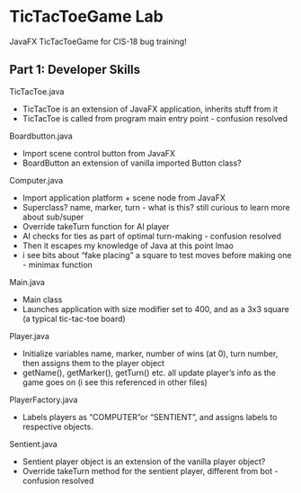 # TicTacToeGame Lab
JavaFX TicTacToeGame for CIS-18 bug training!

## Part 1: Developer Skills

TicTacToe.java
* TicTacToe is an extension of JavaFX application, inherits stuff from it
* TicTacToe is called from program main entry point - confusion resolved

Boardbutton.java
* Import scene control button from JavaFX
* BoardButton an extension of vanilla imported Button class?

Computer.java
* Import application platform + scene node from JavaFX
* Superclass? name, marker, turn - what is this? still curious to learn more about sub/super
* Override takeTurn function for AI player
* AI checks for ties as part of optimal turn-making - confusion resolved
* Then it escapes my knowledge of Java at this point lmao
* i see bits about “fake placing” a square to test moves before making one - minimax function

Main.java
* Main class
* Launches application with size modifier set to 400, and as a 3x3 square (a typical tic-tac-toe board)

Player.java
* Initialize variables name, marker, number of wins (at 0), turn number, then assigns them to the player object
* getName(), getMarker(), getTurn() etc. all update player’s info as the game goes on (i see this referenced in other files)

PlayerFactory.java
* Labels players as “COMPUTER”or “SENTIENT”, and assigns labels to respective objects.

Sentient.java
* Sentient player object is an extension of the vanilla player object?
* Override takeTurn method for the sentient player, different from bot - confusion resolved


